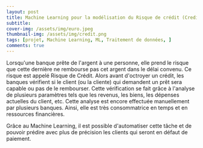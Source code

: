 ```yaml
---
layout: post
title: Machine Learning pour la modélisation du Risque de crédit (Credit Scoring) dans R
subtitle: 
cover-img: /assets/img/euro.jpeg
thumbnail-img: /assets/img/credit.png
tags: [projet, Machine Learning, ML, Traitement de données, ]
comments: true
---
```


Lorsqu'une banque prête de l'argent à une personne, elle prend le risque que cette dernière ne rembourse pas cet argent dans le délai convenu. 
Ce risque est appelé Risque de Crédit. Alors avant d'octroyer un crédit, les banques vérifient si le client (ou la cliente) qui demandent un prêt sera capable ou pas de le rembourser.
Cette vérification se fait grâce à l'analyse de plusieurs paramètres tels que les revenus, les biens, les dépenses actuelles du client, etc. Cette analyse est encore effectuée manuellement par plusieurs banques.
Ainsi, elle est très consommatrice en temps et en ressources financières.

Grâce au Machine Learning, il est possible d'automatiser cette tâche et de pouvoir prédire avec plus de précision les clients qui seront en défaut de paiement.

